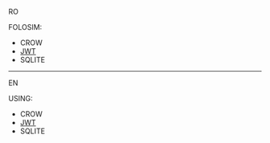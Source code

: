 RO

FOLOSIM:
- CROW
- [JWT](https://github.com/Thalhammer/jwt-cpp/releases/tag/v0.7.1)
- SQLITE

----------------------------------------------------------------------
EN

USING:
- CROW
- [JWT](https://github.com/Thalhammer/jwt-cpp/releases/tag/v0.7.1)
- SQLITE

